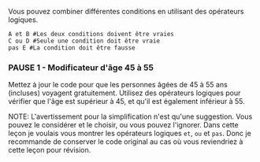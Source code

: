 Vous pouvez combiner différentes conditions en utilisant des opérateurs logiques.

```
A et B #Les deux conditions doivent être vraies
C ou D #Seule une condition doit être vraie
pas E #La condition doit être fausse

```

### PAUSE 1 - Modificateur d'âge 45 à 55
Mettez à jour le code pour que les personnes âgées de 45 à 55 ans (incluses) voyagent gratuitement.
Utilisez des opérateurs logiques pour vérifier que l'âge est supérieur à 45, et qu'il est également inférieur à 55.

NOTE: L'avertissement pour la simplification n'est qu'une suggestion. Vous pouvez le considérer et le choisir, ou vous pouvez l'ignorer. Dans cette leçon je voulais vous montrer les opérateurs logiques `et`, `ou` et `pas`. Donc je recommande de conserver le code original au cas où vous reviendriez à cette leçon pour révision.